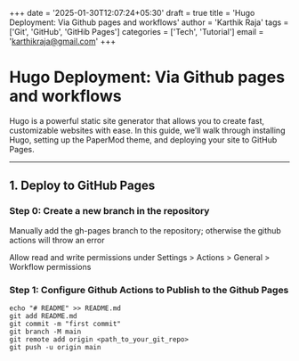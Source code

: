 +++
date = '2025-01-30T12:07:24+05:30'
draft = true
title = 'Hugo Deployment: Via Github pages and workflows'
author = 'Karthik Raja'
tags = ['Git', 'GitHub', 'GitHib Pages']
categories = ['Tech', 'Tutorial']
email = 'karthikraja@gmail.com'
+++

# Hugo Deployment: Via Github pages and workflows

Hugo is a powerful static site generator that allows you to create fast, customizable websites with ease. In this guide, we’ll walk through installing Hugo, setting up the PaperMod theme, and deploying your site to GitHub Pages.

---

## 1. Deploy to GitHub Pages

### **Step 0: Create a new branch in the repository**

Manually add the gh-pages branch to the repository; otherwise the github actions will throw an error

Allow read and write permissions under Settings > Actions > General > Workflow permissions

### **Step 1: Configure Github Actions to Publish to the Github Pages**

```
echo "# README" >> README.md
git add README.md
git commit -m "first commit"
git branch -M main
git remote add origin <path_to_your_git_repo>
git push -u origin main

```
